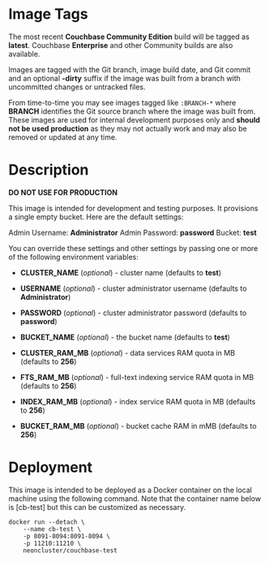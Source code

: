 # Image Tags

The most recent **Couchbase Community Edition** build will be tagged as **latest**.  Couchbase **Enterprise** and other Community builds are also available.

Images are tagged with the Git branch, image build date, and Git commit and an optional **-dirty** suffix if the image was built from a branch with uncommitted changes or untracked files.

From time-to-time you may see images tagged like `:BRANCH-*` where **BRANCH** identifies the Git source branch where the image was built from.  These images are used for internal development purposes only and **should not be used production** as they may not actually work and may also be removed or updated at any time.

# Description

**DO NOT USE FOR PRODUCTION**

This image is intended for development and testing purposes.  It provisions a single empty bucket.  Here are the default settings:

Admin Username: **Administrator**
Admin Password: **password**
Bucket: **test**

You can override these settings and other settings by passing one or more of the following environment variables:

* **CLUSTER_NAME** (*optional*) - cluster name (defaults to **test**)

* **USERNAME** (*optional*) - cluster administrator username (defaults to **Administrator**)

* **PASSWORD** (*optional*) - cluster administrator password (defaults to **password**)

* **BUCKET_NAME** (*optional*) - the bucket name (defaults to **test**)

* **CLUSTER_RAM_MB** (*optional*) - data services RAM quota in MB (defaults to **256**)

* **FTS_RAM_MB** (*optional*) - full-text indexing service RAM quota in MB (defaults to **256**)

* **INDEX_RAM_MB** (*optional*) - index service RAM quota in MB (defaults to **256**)

* **BUCKET_RAM_MB** (*optional*) - bucket cache RAM in mMB (defaults to **256**)

# Deployment

This image is intended to be deployed as a Docker container on the local machine using the following command.  Note that the container name below is [cb-test] but this can be customized as necessary.

````
docker run --detach \
    --name cb-test \
    -p 8091-8094:8091-8094 \
    -p 11210:11210 \
    neoncluster/couchbase-test
````
&nbsp;

